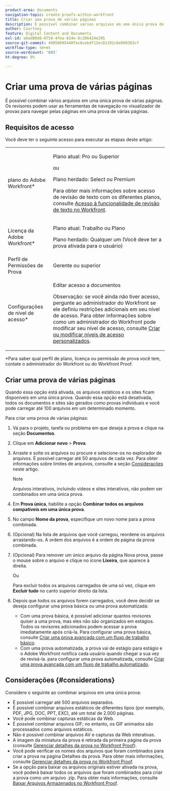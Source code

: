 ```yaml
---
product-area: documents
navigation-topic: create-proofs-within-workfront
title: Criar uma prova de várias páginas
description: É possível combinar vários arquivos em uma única prova de várias páginas. Os revisores podem usar as ferramentas de navegação no visualizador de provas para navegar pelas páginas em uma prova de várias páginas.
author: Courtney
feature: Digital Content and Documents
exl-id: a8ad80d8-0758-4fea-824e-8c206424e295
source-git-commit: 49950895440fec8cebdf12ec81191c6e890383cf
workflow-type: tm+mt
source-wordcount: '693'
ht-degree: 0%

---
```


# Criar uma prova de várias páginas

É possível combinar vários arquivos em uma única prova de várias páginas. Os revisores podem usar as ferramentas de navegação no visualizador de provas para navegar pelas páginas em uma prova de várias páginas.

## Requisitos de acesso

Você deve ter o seguinte acesso para executar as etapas deste artigo:

<table style="table-layout:auto"> 
 <col> 
 <col> 
 <tbody> 
  <tr> 
   <td role="rowheader">plano do Adobe Workfront*</td> 
   <td> <p>Plano atual: Pro ou Superior</p> <p>ou</p> <p>Plano herdado: Select ou Premium</p> <p>Para obter mais informações sobre acesso de revisão de texto com os diferentes planos, consulte <a href="/help/quicksilver/administration-and-setup/manage-workfront/configure-proofing/access-to-proofing-functionality.md" class="MCXref xref">Acesso à funcionalidade de revisão de texto no Workfront</a>.</p> </td> 
  </tr> 
  <tr> 
   <td role="rowheader">Licença da Adobe Workfront*</td> 
   <td> <p>Plano atual: Trabalho ou Plano</p> <p>Plano herdado: Qualquer um (Você deve ter a prova ativada para o usuário)</p> </td> 
  </tr> 
  <tr> 
   <td role="rowheader">Perfil de Permissões de Prova </td> 
   <td>Gerente ou superior</td> 
  </tr> 
  <tr> 
   <td role="rowheader">Configurações de nível de acesso*</td> 
   <td> <p>Editar acesso a documentos</p> <p>Observação: se você ainda não tiver acesso, pergunte ao administrador do Workfront se ele definiu restrições adicionais em seu nível de acesso. Para obter informações sobre como um administrador do Workfront pode modificar seu nível de acesso, consulte <a href="../../../administration-and-setup/add-users/configure-and-grant-access/create-modify-access-levels.md" class="MCXref xref">Criar ou modificar níveis de acesso personalizados</a>.</p> </td> 
  </tr> 
 </tbody> 
</table>

&#42;Para saber qual perfil de plano, licença ou permissão de prova você tem, contate o administrador do Workfront ou do Workfront Proof.

## Criar uma prova de várias páginas

Quando essa opção está ativada, os arquivos estáticos e os sites ficam disponíveis em uma única prova. Quando essa opção está desativada, todos os documentos e sites são gerados como provas individuais e você pode carregar até 100 arquivos em um determinado momento.

Para criar uma prova de várias páginas:

1. Vá para o projeto, tarefa ou problema em que deseja a prova e clique na seção **Documentos**.
1. Clique em **Adicionar novo** > **Prova**.
1. Arraste e solte os arquivos ou procure e selecione-os no explorador de arquivos. É possível carregar até 50 arquivos de cada vez. Para obter informações sobre limites de arquivos, consulte a seção [Considerações](#considerations) neste artigo.

   >[!NOTE]
   >
   >Arquivos interativos, incluindo vídeos e sites interativos, não podem ser combinados em uma única prova.

1. Em **Prova única**, habilite a opção **Combinar todos os arquivos compatíveis em uma única prova**.
1. No campo **Nome da prova**, especifique um novo nome para a prova combinada.
1. (Opcional) Na lista de arquivos que você carregou, reordene os arquivos arrastando-os. A ordem dos arquivos é a ordem de página da prova combinada.
1. (Opcional) Para remover um único arquivo da página Nova prova, passe o mouse sobre o arquivo e clique no ícone **Lixeira**, que aparece à direita.

   Ou

   Para excluir todos os arquivos carregados de uma só vez, clique em **Excluir tudo** no canto superior direito da lista.

1. Depois que todos os arquivos forem carregados, você deve decidir se deseja configurar uma prova básica ou uma prova automatizada:

   * Com uma prova básica, é possível adicionar quantos revisores quiser a uma prova, mas eles não são organizados em estágios. Todos os revisores adicionados podem acessar a prova imediatamente após criá-la. Para configurar uma prova básica, consulte [Criar uma prova avançada com um fluxo de trabalho básico](../../../review-and-approve-work/proofing/creating-proofs-within-workfront/configure-basic-proof-workflow.md).
   * Com uma prova automatizada, a prova vai de estágio para estágio e o Adobe Workfront notifica cada usuário quando chegar a sua vez de revisá-la. para configurar uma prova automatizada, consulte [Criar uma prova avançada com um fluxo de trabalho automatizado](../../../review-and-approve-work/proofing/creating-proofs-within-workfront/create-automated-proof-workflow.md).

## Considerações {#considerations}

Considere o seguinte ao combinar arquivos em uma única prova:

* É possível carregar até 500 arquivos separados.
* É possível combinar arquivos estáticos de diferentes tipos (por exemplo, PDF, JPG, DOC, PPT, EXC), até um total de 2.000 páginas.
* Você pode combinar capturas estáticas da Web.
* É possível combinar arquivos GIF; no entanto, os GIF animados são processados como arquivos estáticos.
* Não é possível combinar arquivos AV e capturas da Web interativas.
* A imagem da miniatura da prova é retirada da primeira página da prova (consulte [Gerenciar detalhes da prova no Workfront Proof](../../../workfront-proof/wp-work-proofsfiles/manage-your-work/manage-proof-details.md)).
* Você pode verificar os nomes dos arquivos que foram combinados para criar a prova na página Detalhes da prova. Para obter mais informações, consulte [Gerenciar detalhes da prova no Workfront Proof](../../../workfront-proof/wp-work-proofsfiles/manage-your-work/manage-proof-details.md).
* Se a opção para baixar os arquivos originais estiver ativada na prova, você poderá baixar todos os arquivos que foram combinados para criar a prova como um arquivo .zip. Para obter mais informações, consulte  [Baixar Arquivos Armazenados no Workfront Proof](../../../workfront-proof/wp-work-proofsfiles/manage-your-work/download-files-stored.md).
